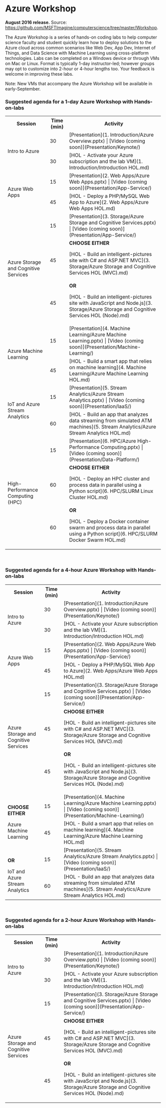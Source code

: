 <html lang="en">
   <head>
      <meta charset="utf-8">
      <meta http-equiv="X-UA-Compatible" content="IE=edge">
      <meta name="viewport" content="width=device-width, initial-scale=1">
      <title>Academic Resources / Azure Workshop</title>
	  <link rel="stylesheet" href="style.css">
   </head>
   <body id="home">
      <div class="container">
         <div class="jumbotron">
            <h1>Azure Workshop</h1>
            <p><b>August 2016 release.</b> Source: <a href="https://github.com/MSFTImagine/computerscience/tree/master/Workshop">https://github.com/MSFTImagine/computerscience/tree/master/Workshop</a>.</p>
            <p>
            The Azure Workshop is a series of hands-on coding labs to help computer science faculty and student quickly learn how to deploy solutions to the Azure cloud across common scenarios like Web Dev, App Dev, Internet of Things, and Data Science with Machine Learning using cross-platform technologies. Labs can be completed on a Windows device or through VMs on Mac or Linux. Format is typically 1-day instructor-led; however groups may opt to customize into 2-hour or 4-hour lengths too. Your feedback is welcome in improving these labs.
            </p>
            <p>Note: New VMs that accompany the Azure Workshop will be available in early-September.
            </div>
         </div>
         <div class="panel panel-default">
            <div class="panel-heading">
               <h3 class="panel-title">Suggested agenda for a 1-day Azure Workshop with Hands-on-labs</h3>
            </div>
            <div class="panel-body">
               <table class="table table-bordered table-hover">
                  <col>
                  <col>
                  <col>
                  <tr>
                     <th>Session</th>
                     <th>Time (min)</th>
                     <th>Activity</th>
                  </tr>
                  <tr>
                     <td rowspan=2>Intro to Azure</td>
                     <td>30</td>
                     <td>[Presentation](1. Introduction/Azure Overview.pptx) | [Video (coming soon)](Presentation/Keynote/)</td>
                  </tr>
                  <tr>
                  <td>30</td>
                  <td>[HOL - Activate your Azure subscription and the lab VM](1. Introduction/Introduction HOL.md)</td>
                  </tr>		
                  <tr>
                     <td rowspan=2>Azure Web Apps</td>
                     <td>15</td>
                     <td>[Presentation](2. Web Apps/Azure Web Apps.pptx) | [Video (coming soon)](Presentation/App-Service/)</td>
                  </tr>
                  <tr>
                     <td>45</td>
                     <td>[HOL - Deploy a PHP/MySQL Web App to Azure](2. Web Apps/Azure Web Apps HOL.md)</td>
                  </tr>
                  <tr>
                     <td rowspan=3>Azure Storage and Cognitive Services</td>
                     <td>15</td>
                     <td>[Presentation](3. Storage/Azure Storage and Cognitive Services.pptx) | [Video (coming soon)](Presentation/App-Service/)</td>
                  </tr>
                  <tr>
                     <td>45</td>
                     <td><b>CHOOSE EITHER</b><p><p>[HOL - Build an intelligent-pictures site with C# and ASP.NET MVC](3. Storage/Azure Storage and Cognitive Services HOL (MVC).md) </td>
                  </tr>
				  <tr>
					<td>45</td>
					<td><b>OR</b><p><p>[HOL - Build an intelligent-pictures site with JavaScript and Node.js](3. Storage/Azure Storage and Cognitive Services HOL (Node).md)</td>
				  </tr>
                  <tr>
                     <td rowspan=2>Azure Machine Learning</td>
                     <td>15</td>
                     <td>[Presentation](4. Machine Learning/Azure Machine Learning.pptx) | [Video (coming soon)](Presentation/Machine-Learning/)</td>
                  </tr>
                  <tr>
                     <td>45</td>
                     <td>[HOL - Build a smart app that relies on machine learning](4. Machine Learning/Azure Machine Learning HOL.md)</td>
                  </tr>
                  <tr>
                     <td rowspan=2>IoT and Azure Stream Analytics</td>
                     <td>15</td>
                     <td>[Presentation](5. Stream Analytics/Azure Stream Analytics.pptx) | [Video (coming soon)](Presentation/IaaS/)</td>
                  </tr>
                  <tr>
                     <td>60</td>
                     <td>[HOL - Build an app that analyzes data streaming from simulated ATM machines](5. Stream Analytics/Azure Stream Analytics HOL.md)</td>
                  </tr>
                  <tr>
                     <td rowspan=3>High-Performance Computing (HPC)</td>
                     <td>15</td>
                     <td>[Presentation](6. HPC/Azure High-Performance Computing.pptx) | [Video (coming soon)](Presentation/Data-Platform/)</td>
                  </tr>
                  <tr>
                     <td>60</td>
                     <td><b>CHOOSE EITHER</b><p><p>[HOL - Deploy an HPC cluster and process data in parallel using a Python script](6. HPC/SLURM Linux Cluster HOL.md)</td>
                  </tr>
                  <tr>
                     <td>60</td>
                     <td><b>OR</b><p><p>[HOL - Deploy a Docker container swarm and process data in parallel using a Python script](6. HPC/SLURM Docker Swarm HOL.md)</td>
                  </tr>
               </table>
            </div>
                     <div class="panel panel-default">
            <div class="panel-heading">
               <br><h3 class="panel-title">Suggested agenda for a 4-hour Azure Workshop with Hands-on-labs</h3>
            </div>
            <div class="panel-body">
               <table class="table table-bordered table-hover">
                  <col>
                  <col>
                  <col>
                  <tr>
                     <th>Session</th>
                     <th>Time (min)</th>
                     <th>Activity</th>
                  </tr>
                  <tr>
                     <td rowspan=2>Intro to Azure</td>
                     <td>30</td>
                     <td>[Presentation](1. Introduction/Azure Overview.pptx) | [Video (coming soon)](Presentation/Keynote/)</td>
                  </tr>
                  <tr>
                  <td>30</td>
                  <td>[HOL - Activate your Azure subscription and the lab VM](1. Introduction/Introduction HOL.md)</td>
                  </tr>		
                  <tr>
                     <td rowspan=2>Azure Web Apps</td>
                     <td>15</td>
                     <td>[Presentation](2. Web Apps/Azure Web Apps.pptx) | [Video (coming soon)](Presentation/App-Service/)</td>
                  </tr>
                  <tr>
                     <td>45</td>
                     <td>[HOL - Deploy a PHP/MySQL Web App to Azure](2. Web Apps/Azure Web Apps HOL.md)</td>
                  </tr>
                  <tr>
                     <td rowspan=3>Azure Storage and Cognitive Services</td>
                     <td>15</td>
                     <td>[Presentation](3. Storage/Azure Storage and Cognitive Services.pptx) | [Video (coming soon)](Presentation/App-Service/)</td>
                  </tr>
                  <tr>
                     <td>45</td>
                     <td><b>CHOOSE EITHER</b><p><p>[HOL - Build an intelligent-pictures site with C# and ASP.NET MVC](3. Storage/Azure Storage and Cognitive Services HOL (MVC).md)</td>
                  </tr>
				  <tr>
					<td>45</td>
					<td><b>OR</b><p><p>[HOL - Build an intelligent-pictures site with JavaScript and Node.js](3. Storage/Azure Storage and Cognitive Services HOL (Node).md)</td>
				  </tr>
                  <tr>
                     <td rowspan=2><p><p><b>CHOOSE EITHER</b></p></p>Azure Machine Learning</td>
                     <td>15</td>
                     <td>[Presentation](4. Machine Learning/Azure Machine Learning.pptx) | [Video (coming soon)](Presentation/Machine-Learning/)</td>
                  </tr>
                  <tr>
                     <td>45</td>
                     <td>[HOL - Build a smart app that relies on machine learning](4. Machine Learning/Azure Machine Learning HOL.md)</td>
                  </tr>
                  <tr>
                     <td rowspan=2><p><p><b>OR</b></p></p>IoT and Azure Stream Analytics</td>
                     <td>15</td>
                     <td>[Presentation](5. Stream Analytics/Azure Stream Analytics.pptx) | [Video (coming soon)](Presentation/IaaS/)</td>
                  </tr>
                  <tr>
                     <td>60</td>
                     <td>[HOL - Build an app that analyzes data streaming from simulated ATM machines](5. Stream Analytics/Azure Stream Analytics HOL.md)</td>
                  </tr>
               </table>
            </div>
                     <div class="panel panel-default">
            <div class="panel-heading">
               <br><h3 class="panel-title">Suggested agenda for a 2-hour Azure Workshop with Hands-on-labs</h3>
            </div>
            <div class="panel-body">
               <table class="table table-bordered table-hover">
                  <col>
                  <col>
                  <col>
                  <tr>
                     <th>Session</th>
                     <th>Time (min)</th>
                     <th>Activity</th>
                  </tr>
                  <tr>
                     <td rowspan=2>Intro to Azure</td>
                     <td>30</td>
                     <td>[Presentation](1. Introduction/Azure Overview.pptx) | [Video (coming soon)](Presentation/Keynote/)</td>
                  </tr>
                  <tr>
                  <td>30</td>
                  <td>[HOL - Activate your Azure subscription and the lab VM](1. Introduction/Introduction HOL.md)</td>
                  </tr>		
                  <tr>
                     <td rowspan=3>Azure Storage and Cognitive Services</td>
                     <td>15</td>
                     <td>[Presentation](3. Storage/Azure Storage and Cognitive Services.pptx) | [Video (coming soon)](Presentation/App-Service/)</td>
                  </tr>
                  <tr>
                     <td>45</td>
                     <td><b>CHOOSE EITHER</b><p><p>[HOL - Build an intelligent-pictures site with C# and ASP.NET MVC](3. Storage/Azure Storage and Cognitive Services HOL (MVC).md)</td>
                  </tr>
				  <tr>
					<td>45</td>
					<td><b>OR</b><p><p>[HOL - Build an intelligent-pictures site with JavaScript and Node.js](3. Storage/Azure Storage and Cognitive Services HOL (Node).md)</td>
				  </tr>
               </table>
            </div>
         </div>
      </div>
   </body>
</html>
